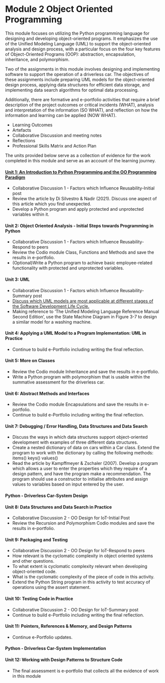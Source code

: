 # Module 2 Object Oriented Programming

This module focuses on utilizing the Python programming language for designing and developing object-oriented programs. It emphasizes the use of the Unified Modeling Language (UML) to support the object-oriented analysis and design process, with a particular focus on the four key features of Object-Oriented Programs (OOP): abstraction, encapsulation, inheritance, and polymorphism.

Two of the assignments in this module involves designing and implementing software to support the operation of a driverless car. The objectives of these assignments include preparing UML models for the object-oriented design process, applying data structures for efficient data storage, and implementing data search algorithms for optimal data processing.

Additionally, there are formative and e-portfolio activities that require a brief description of the project outcomes or critical incidents (WHAT), analysis and interpretation of the information (SO WHAT), and reflection on how the information and learning can be applied (NOW WHAT).
 - Learning Outcomes
 - Artefacts
 - Collaborative Discussion and meeting notes
 - Reflections
 - Professional Skills Matrix and Action Plan

The units provided below serve as a collection of evidence for the work completed in this module and serve as an account of the learning journey.

#### [Unit 1: An Introduction to Python Programming and the OO Programming Paradigm](https://helenhelene.github.io/eportfolio/pdf/sample_presentation.pdf)
 - Collaborative Discussion 1 - Factors which Influence Reusability-Initial post
 - Review the article by Di Silvestro & Nadir (2021). Discuss one aspect of this article which you find unexpected.
 - Develop a Python program and apply protected and unprotected variables within it.

#### Unit 2: Object Oriented Analysis - Initial Steps towards Programming in Python
 - Collaborative Discussion 1 - Factors which Influence Reusability-Respond to peers
 - Review the Codio module Class, Functions and Methods and save the results in e-portfolio.
 - (Optional)Write a Python program to achieve basic employee-related functionality with protected and unprotected variables. 

#### Unit 3: UML
 - Collaborative Discussion 1 - Factors which Influence Reusability-Summary post 
 - [Discuss which UML models are most applicable at different stages of the Software Development Life Cycle.](https://www.uml-diagrams.org/uml-25-diagrams.html)
 - Making reference to ‘The Unified Modeling Language Reference Manual Second Edition’, use the State Machine Diagram in Figure 3-7 to design a similar model for a washing machine.

#### Unit 4: Applying a UML Model to a Program Implementation: UML in Practice
 - Continue to build e-Portfolio including writing the final reflection.

#### Unit 5: More on Classes
 - Review the Codio module Inheritance and save the results in e-portfolio. 
 - Write a Python program with polymorphism that is usable within the summative assessment for the driverless car.

#### Unit 6: Abstract Methods and Interfaces
 - Review the Codio module Encapsulations and save the results in e-portfolio.
 - Continue to build e-Portfolio including writing the final reflection.

#### Unit 7: Debugging / Error Handling, Data Structures and Data Search
 - Discuss the ways in which data structures support object-oriented development with examples of three different data structures.
 - Create a nested dictionary of data on cars within a Car class. Extend the program to work with the dictionary by calling the following methods:
     items()
     keys()
     values()
 - Read the article by Kampffmeyer & Zschaler (2007). Develop a program which allows a user to enter the properties which they require of a design pattern, and have the program make a recommendation. The program should use a constructor to initialise attributes and assign values to variables based on input entered by the user.

#### Python - Driverless Car-System Design

#### Unit 8: Data Structures and Data Search in Practice
 - Collaborative Discussion 2 - OO Design for IoT-Initial Post
 - Review the Recursion and Polymorphism Codio modules and save the results in e-portfolio.

#### Unit 9: Packaging and Testing
 - Collaborative Discussion 2 - OO Design for IoT-Respond to peers
 - How relevant is the cyclomatic complexity in object oriented systems and other questions.
 - To what extent is cyclomatic complexity relevant when developing object-oriented code.
 - What is the cyclomatic complexity of the piece of code in this activity.
 - Extend the Python String program in this activity to test accuracy of operations using the assert statement.

#### Unit 10: Testing Code in Practice
 - Collaborative Discussion 2 - OO Design for IoT-Summary post
 - Continue to build e-Portfolio including writing the final reflection.

#### Unit 11: Pointers, References & Memory, and Design Patterns
 - Continue e-Portfolio updates.

#### Python - Driverless Car-System Implementation

#### Unit 12: Working with Design Patterns to Structure Code
 - The final assessment is e-portfolio that collects all the evidence of work in this module 


